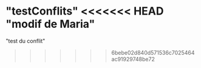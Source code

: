 "testConflits" 
<<<<<<< HEAD
"modif de Maria" 
=======
"test du conflit" 
>>>>>>> 6bebe02d840d571536c7025464ac91929748be72
